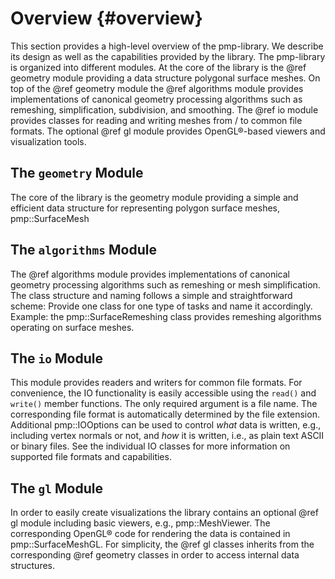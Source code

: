 # Overview {#overview}

This section provides a high-level overview of the pmp-library. We describe its
design as well as the capabilities provided by the library. The pmp-library is
organized into different modules. At the core of the library is the @ref
geometry module providing a data structure polygonal surface meshes. On top of
the @ref geometry module the @ref algorithms module provides implementations of
canonical geometry processing algorithms such as remeshing, simplification,
subdivision, and smoothing. The @ref io module provides classes for reading and
writing meshes from / to common file formats. The optional @ref gl module
provides OpenGL&reg;-based viewers and visualization tools.

## The `geometry` Module

The core of the library is the geometry module providing a simple and efficient
data structure for representing polygon surface meshes, pmp::SurfaceMesh

## The `algorithms` Module

The @ref algorithms module provides implementations of canonical geometry
processing algorithms such as remeshing or mesh simplification. The class
structure and naming follows a simple and straightforward scheme: Provide one
class for one type of tasks and name it accordingly. Example: the
pmp::SurfaceRemeshing class provides remeshing algorithms operating on surface
meshes.

## The `io` Module

This module provides readers and writers for common file formats. For
convenience, the IO functionality is easily accessible using the `read()` and
`write()` member functions. The only required argument is a file name. The
corresponding file format is automatically determined by the file
extension. Additional pmp::IOOptions can be used to control _what_ data is
written, e.g., including vertex normals or not, and _how_ it is written, i.e.,
as plain text ASCII or binary files. See the individual IO classes for more
information on supported file formats and capabilities.

## The `gl` Module

In order to easily create visualizations the library contains an optional @ref
gl module including basic viewers, e.g., pmp::MeshViewer. The corresponding
OpenGL&reg; code for rendering the data is contained in pmp::SurfaceMeshGL. For
simplicity, the @ref gl classes inherits from the corresponding @ref geometry
classes in order to access internal data structures.
